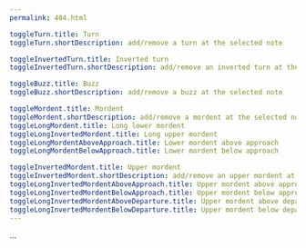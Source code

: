 ```yaml
---
permalink: 404.html

toggleTurn.title: Turn
toggleTurn.shortDescription: add/remove a turn at the selected note

toggleInvertedTurn.title: Inverted turn
toggleInvertedTurn.shortDescription: add/remove an inverted turn at the selected note

toggleBuzz.title: Buzz
toggleBuzz.shortDescription: add/remove a buzz at the selected note

toggleMordent.title: Mordent
toggleMordent.shortDescription: add/remove a mordent at the selected note
toggleLongMordent.title: Long lower mordent
toggleLongInvertedMordent.title: Long upper mordent
toggleLongMordentAboveApproach.title: Lower mordent above approach
toggleLongMordentBelowApproach.title: Lower mordent below approach

toggleInvertedMordent.title: Upper mordent
toggleInvertedMordent.shortDescription: add/remove an upper mordent at the selected note
toggleLongInvertedMordentAboveApproach.title: Upper mordent above approach
toggleLongInvertedMordentBelowApproach.title: Upper mordent below approach
toggleLongInvertedMordentAboveDeparture.title: Upper mordent above departure
toggleLongInvertedMordentBelowDeparture.title: Upper mordent below departure
---
```


...
